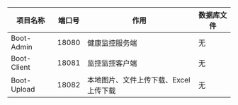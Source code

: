 | 项目名称    | 端口号 | 作用                                  | 数据库文件 |
| ----------- | ------ | ------------------------------------- | ---------- |
| Boot-Admin  | 18080  | 健康监控服务端                        | 无         |
| Boot-Client | 18081  | 监控监控客户端                        | 无         |
| Boot-Upload | 18082  | 本地图片、文件上传下载、Excel上传下载 | 无         |

